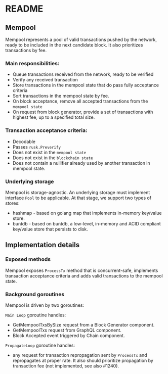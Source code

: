 # README

## Mempool

Mempool represents a pool of valid transactions pushed by the network, ready to be included in the next candidate block. It also prioritizes transactions by fee.


### Main responsibilities:

* Queue transactions received from the network, ready to be verified
* Verify any received transaction
* Store transactions in the  mempool state that do pass fully acceptance criteria
* Sort transactions in the mempool state by fee.
* On block acceptance, remove all accepted transactions from the `mempool state`
* On request from block generator, provide a set of transactions with highest fee, up to a specified total size.

### Transaction acceptance criteria:

- Decodable 
- Passes `rusk.Preverify`
- Does not exist in the `mempool state`
- Does not exist in the `blockchain state`
- Does not contain a nullifier already used by another transaction in mempool state.

### Underlying storage

Mempool is storage-agnostic. An underlying storage must implement interface `Pool` to be applicable. At that stage, we support two types of stores:

* hashmap - based on golang map that implements in-memory key/value store.
* buntdb - based on buntdb, a low-level, in-memory and ACID compliant key/value store that persists to disk.

## Implementation details

### Exposed methods
Mempool exposes `ProcessTx` method that is concurrent-safe, implements transaction acceptance criteria and adds valid transactions to the mempool state.

### Background goroutines
Mempool is driven by two goroutines:

`Main Loop` goroutine handles:
- GetMempoolTxsBySize request from a Block Generator component.
- GetMempoolTxs request from GraphQL component.
- Block Accepted event triggered by Chain component.

`PropagateLoop` goroutine handles:
- any request for transaction repropagation sent by `ProcessTx` and repropagates at proper rate. It also should prioritize propagation by transaction fee (not implemented, see also #1240).





